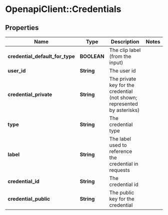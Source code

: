 # OpenapiClient::Credentials

## Properties
Name | Type | Description | Notes
------------ | ------------- | ------------- | -------------
**credential_default_for_type** | **BOOLEAN** | The clip label (from the input) | 
**user_id** | **String** | The user id | 
**credential_private** | **String** | The private key for the credential (not shown; represented by asterisks) | 
**type** | **String** | The credential type | 
**label** | **String** | The label used to reference the credential in requests | 
**credential_id** | **String** | The credential id | 
**credential_public** | **String** | The public key for the credential | 



